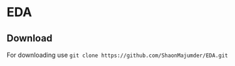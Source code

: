 # EDA 
## Download 
For downloading use 
       `git clone https://github.com/ShaonMajumder/EDA.git` 
